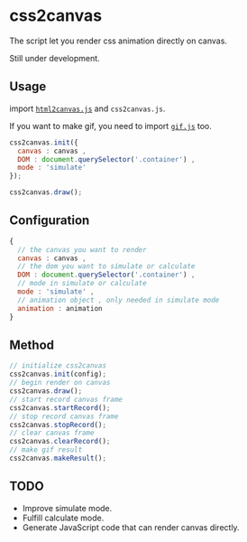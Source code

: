 # css2canvas
The script let you render css animation directly on canvas.

Still under development.
## Usage
import [`html2canvas.js`](https://github.com/niklasvh/html2canvas) and `css2canvas.js`.  

If you want to make gif, you need to import [`gif.js`](https://github.com/jnordberg/gif.js) too.
```javascript
css2canvas.init({
  canvas : canvas ,
  DOM : document.querySelector('.container') ,
  mode : 'simulate'
});

css2canvas.draw();
```

## Configuration 
```javascript
{
  // the canvas you want to render
  canvas : canvas ,
  // the dom you want to simulate or calculate
  DOM : document.querySelector('.container') ,
  // mode in simulate or calculate
  mode : 'simulate' ,
  // animation object , only needed in simulate mode
  animation : animation 
}
```
## Method
```javascript
// initialize css2canvas
css2canvas.init(config);
// begin render on canvas
css2canvas.draw();
// start record canvas frame
css2canvas.startRecord();
// stop record canvas frame
css2canvas.stopRecord();
// clear canvas frame
css2canvas.clearRecord();
// make gif result
css2canvas.makeResult();
```

## TODO
* Improve simulate mode.
* Fulfill calculate mode.
* Generate JavaScript code that can render canvas directly.